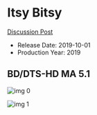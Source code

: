 # Itsy Bitsy

[Discussion Post](https://www.avsforum.com/threads/bass-eq-for-filtered-movies.2995212/post-58644434)

* Release Date: 2019-10-01
* Production Year: 2019

## BD/DTS-HD MA 5.1

![img 0](https://i.imgur.com/FrtvmT4.jpg)

![img 1](https://i.imgur.com/Vyl8Jwe.png)

